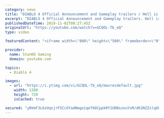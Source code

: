 ```yaml
---
category: news
title: "DIABLO 4 Official Announcement and Gameplay trailers / Hell is Coming"
excerpt: "DIABLO 4 Official Announcement and Gameplay trailers. Hell is Coming my friends. For more game videos and trailers hit that like button, comment,share and ..."
publishedDateTime: 2019-11-02T08:27:45Z
originalUrl: "https://youtube.com/watch?v=GCQOL-Tb_eQ"
type: video

featuredContent: "<iframe width=\"800\" height=\"500\" frameborder=\"0\" src=\"https://www.youtube.com/embed/GCQOL-Tb_eQ\" allow=\"accelerometer; autoplay; encrypted-media; gyroscope; picture-in-picture\" allowfullscreen></iframe>"

provider:
  name: StanKO Gaming
  domain: youtube.com

topics:
  - Diablo 4

images:
  - url: "https://i.ytimg.com/vi/GCQOL-Tb_eQ/maxresdefault.jpg"
    width: 1280
    height: 720
    isCached: true

secured: "yNVmF3L6zUqnjrF5CcOYadNmgoiqeT68CppkRY1UDBxzouYsM/dK2NZZslqUUHNW4Kq3wZUXQIta1+YQZM8DhgrG+9zPUemVNT9CrhQp6P6LMGDq9G35cIKJ53kXlRIuw+Ys1MZ1OluFP1lp92HIOzuIYlI4C8+Wdzbk5tRlPtRs7bHZ8mNdMrKe+CGMJc8z5svb7Gpi8QmAd5MxjMjfs+9ZTiRhMRyRoQ7CDZxaZNo8HttpzKLCLspf1ff1g4CnU1S6GaOf+q7Jy2S9IoPspLnCUZv0ZNZS1shCeh9cNDgwv/0nKgaOf/xeq1mv3SUueBKt85M0xR1g14+axsLrTfyDzU5VeVF3YstgxQEFmaq4WruXvd+ABsY9X37IrnCqv3XtPiab9tv0tYRhJ5H5MqK+0UQiecyyAcxZQzJoO6aunrKOoQ6GbcgzX1qdP3W9;L/s/sYNLuTZ3LV7U/lq1Vg=="
---
```


